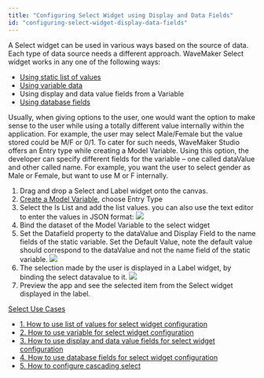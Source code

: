 ```yaml
---
title: "Configuring Select Widget using Display and Data Fields"
id: "configuring-select-widget-display-data-fields"
---
```


A Select widget can be used in various ways based on the source of data. Each type of data source needs a different approach. WaveMaker Select widget works in any one of the following ways:

- [Using static list of values](/learn/how-tos/configuring-select-widget-static-list-values/)
- [Using variable data](/learn/how-tos/configuring-select-widget-variable/)
- Using display and data value fields from a Variable
- [Using database fields](/learn/how-tos/configuring-select-widget-database-fields/)

Usually, when giving options to the user, one would want the option to make sense to the user while using a totally different value internally within the application. For example, the user may select Male/Female but the value stored could be M/F or 0/1. To cater for such needs, WaveMaker Studio offers an Entry type while creating a Model Variable. Using this option, the developer can specify different fields for the variable – one called dataValue and other called name. For example, you want the user to select gender as Male or Female, but want to use M or F internally.

1. Drag and drop a Select and Label widget onto the canvas.
2. [Create a Model Variable](/learn/assets/var_sel.png), choose Entry Type
3. Select the Is List and add the list values. you can also use the text editor to enter the values in JSON format: [![](/learn/assets/sel_vals.png)](/learn/assets/sel_vals.png)
4. Bind the dataset of the Model Variable to the select widget
5. Set the Datafield property to the dataValue and Display Field to the name fields of the static variable. Set the Default Value, note the default value should correspond to the dataValue and not the name field of the static variable. [![](/learn/assets/sel_vals_props.png)](/learn/assets/sel_vals_props.png)
6. The selection made by the user is displayed in a Label widget, by binding the select datavalue to it. [![](/learn/assets/sel_list_res.png)](/learn/assets/sel_list_res.png)
7. Preview the app and see the selected item from the Select widget displayed in the label.

[Select Use Cases](/learn/app-development/widgets/form-widgets/select-use-cases/)

- [1. How to use list of values for select widget configuration](/learn/how-tos/configuring-select-widget-static-list-values/)
- [2. How to use variable for select widget configuration](/learn/how-tos/configuring-select-widget-variable/)
- [3. How to use display and data value fields for select widget configuration](#)
- [4. How to use database fields for select widget configuration](/learn/how-tos/configuring-select-widget-database-fields/)
- [5. How to configure cascading select](/learn/how-tos/configuring-cascading-select/)
